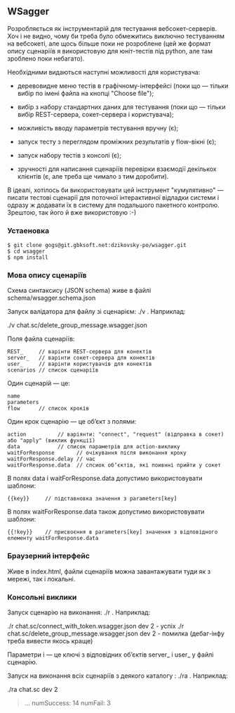 ## WSagger 

Розробляється як інструментарій для тестування вебсокет-серверів. Хоч і не видно, чому би треба було обмежитись виключно тестуванням на вебсокеті, але щось більше поки не розроблене (цей же формат опису сценаріїв я використовую для юніт-тестів під python, але там зроблено поки небагато).
   

Необхідними видаються наступні можливості для користувача:

* деревовидне меню тестів в графічному-інтерфейсі (поки що — тільки вибір по імені файла на кнопці "Choose file");

* вибір з набору стандартних даних для тестування (поки що — тільки вибір REST-сервера, сокет-сервера і користувача);

* можливість вводу параметрів тестування вручну (є);

* запуск тесту з переглядом проміжних результатів у flow-вікні (є);

* запуск набору тестів з консолі (є);

* зручності для написання сценаріїв перевірки взаємодії декількох клієнтів (є, але треба ще чимало з тим доробити).
   
В ідеалі, хотілось би використовувати цей інструмент "кумулятивно" — писати тестові сценарії для поточної інтерактивної відладки системи і одразу ж додавати їх в систему для подальшого пакетного контролю. Зрештою, так його й вже використовую :-)


### Устаеновка

    $ git clone gogs@git.gbksoft.net:dzikovsky-po/wsagger.git
    $ cd wsagger
    $ npm install


### Мова опису сценаріїв

Схема синтаксису (JSON schema) живе в файлі schema/wsagger.schema.json

Запуск валідатора для файлу зі сценарієм: ./v <filename>. Наприклад:

./v chat.sc/delete_group_message.wsagger.json 

Поля файла сценаріїв:
 
    REST_     // варінти REST-сервера для конектів
    server_   // варінти сокет-сервера для конектів
    user_     // варінти користувачів для конектів
    scenarios // список сценаріїв
    

Один сценарій — це: 

    name
    parameters
    flow      // список кроків


Один крок сценарію — це обʼєкт з полями:

    action          // варіянти: "connect", "request" (відправка в сокет) або "apply" (виклик функції)
    data            // список параметрів для action-виклику
    waitForResponse       // очікування після виконання кроку
    waitForResponse.delay // час
    waitForResponse.data  // спсиок обʼєктів, які поивнні прийти у сокет

В полях data і waitForResponse.data допустимо використовувати шаблони:

    {{key}}     // підставновка значення з parameters[key]

В полях waitForResponse.data також допустимо використовувати шаблони:
    
    {{!key}}    // присвоєння в parameters[key] значення з відповідного елементу waitForResponse.data


### Браузерний інтерфейс

Живе в index.html, файли сценаріїв можна завантажувати туди як з мережі, так і локальні.


### Консольні виклики

Запуск сценарію на виконання: ./r <filename> <server> <user>. Наприклад:

./r chat.sc/connect_with_token.wsagger.json dev 2   - успіх 
./r chat.sc/delete_group_message.wsagger.json dev 2 - помилка (дебаг-інфу треба вивести якось краще)

Параметри <server> і <user> — це ключі з відповідних обʼєктів server_ і user_ у файлі сценарію.

Запуск на виконання всіх сценаріїв з деякого каталогу : ./ra <dirname> <server> <user>. Наприклад:

./ra chat.sc dev 2

> ...
> numSuccess: 14
> numFail: 3



